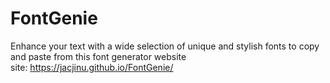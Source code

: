 # FontGenie
Enhance your text with a wide selection of unique and stylish fonts to copy and paste from this font generator website
<br/>
site: https://jacjinu.github.io/FontGenie/
